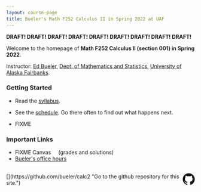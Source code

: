 ```yaml
---
layout: course-page
title: Bueler's Math F252 Calculus II in Spring 2022 at UAF
---
```


**DRAFT! DRAFT! DRAFT! DRAFT! DRAFT! DRAFT! DRAFT! DRAFT! DRAFT!**

Welcome to the homepage of **Math F252 Calculus II (section 001) in Spring 2022**.

Instructor: [Ed Bueler](http://bueler.github.io/), [Dept. of Mathematics and Statistics](http://www.uaf.edu/dms/), [University of Alaska Fairbanks](http://www.uaf.edu/).

### Getting Started

* Read the [syllabus](syllabus.pdf).

* See the [schedule](schedule.pdf).  Go there often to find out what happens next.

* FIXME

### Important Links

* FIXME Canvas &nbsp; &nbsp; (grades and solutions)
* [Bueler's office hours](http://bueler.github.io/OffHrs.htm)

<br>
[<img src="GitHub-Mark-32px.png" align="right">](https://github.com/bueler/calc2 "Go to the github repository for this site.")

